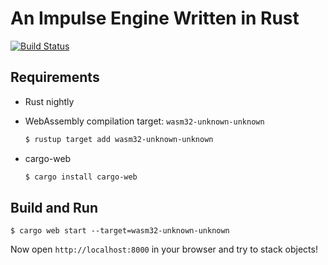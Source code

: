 # An Impulse Engine Written in Rust
[![Build Status](https://travis-ci.com/lizhuohua/impulse-engine-rust-wasm.svg?token=gQ3MGp1DXsVespCpQBDg&branch=master)](https://travis-ci.com/lizhuohua/impulse-engine-rust-wasm)

## Requirements

* Rust nightly
* WebAssembly compilation target: `wasm32-unknown-unknown`

    ```bash
    $ rustup target add wasm32-unknown-unknown
    ```
* cargo-web

    ```bash
    $ cargo install cargo-web
    ```

## Build and Run
```
$ cargo web start --target=wasm32-unknown-unknown
```
Now open `http://localhost:8000` in your browser and try to stack objects!
